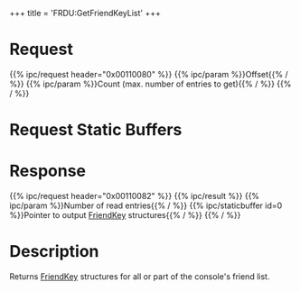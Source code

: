 +++
title = 'FRDU:GetFriendKeyList'
+++

# Request

{{% ipc/request header="0x00110080" %}}
{{% ipc/param %}}Offset{{% / %}}
{{% ipc/param %}}Count (max. number of entries to get){{% / %}}
{{% / %}}

# Request Static Buffers

# Response

{{% ipc/request header="0x00110082" %}}
{{% ipc/result %}}
{{% ipc/param %}}Number of read entries{{% / %}}
{{% ipc/staticbuffer id=0 %}}Pointer to output [FriendKey](Friend_Services#friendkey "wikilink") structures{{% / %}}
{{% / %}}

# Description

Returns [FriendKey](Friend_Services#friendkey "wikilink") structures for all or part of the console's friend list.
